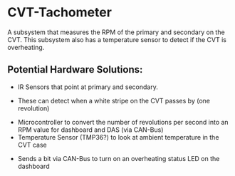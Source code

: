  # CVT-Tachometer

A subsystem that measures the RPM of the primary and secondary on the CVT. This subsystem also has a temperature sensor to detect if the CVT is overheating.

## Potential Hardware Solutions:
* IR Sensors that point at primary and secondary.
- These can detect when a white stripe on the CVT passes by (one revolution)
* Microcontroller to convert the number of revolutions per second into an RPM value for dashboard and DAS (via CAN-Bus)
* Temperature Sensor (TMP36?) to look at ambient temperature in the CVT case
- Sends a bit via CAN-Bus to turn on an overheating status LED on the dashboard
